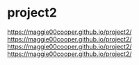 # project2

 



 https://maggie00cooper.github.io/project2/
  https://maggie00cooper.github.io/project2/
 https://maggie00cooper.github.io/project2/
https://maggie00cooper.github.io/project2/
